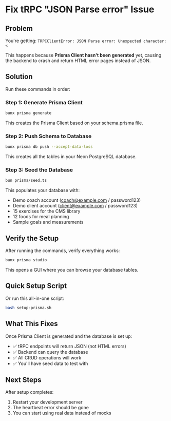 # Fix tRPC "JSON Parse error" Issue

## Problem
You're getting: `TRPCClientError: JSON Parse error: Unexpected character: <`

This happens because **Prisma Client hasn't been generated** yet, causing the backend to crash and return HTML error pages instead of JSON.

## Solution

Run these commands in order:

### Step 1: Generate Prisma Client
```bash
bunx prisma generate
```

This creates the Prisma Client based on your schema.prisma file.

### Step 2: Push Schema to Database
```bash
bunx prisma db push --accept-data-loss
```

This creates all the tables in your Neon PostgreSQL database.

### Step 3: Seed the Database
```bash
bun prisma/seed.ts
```

This populates your database with:
- Demo coach account (coach@example.com / password123)
- Demo client account (client@example.com / password123)
- 15 exercises for the CMS library
- 12 foods for meal planning
- Sample goals and measurements

## Verify the Setup

After running the commands, verify everything works:

```bash
bunx prisma studio
```

This opens a GUI where you can browse your database tables.

## Quick Setup Script

Or run this all-in-one script:

```bash
bash setup-prisma.sh
```

## What This Fixes

Once Prisma Client is generated and the database is set up:
- ✅ tRPC endpoints will return JSON (not HTML errors)
- ✅ Backend can query the database
- ✅ All CRUD operations will work
- ✅ You'll have seed data to test with

## Next Steps

After setup completes:
1. Restart your development server
2. The heartbeat error should be gone
3. You can start using real data instead of mocks
